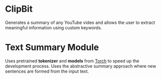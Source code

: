 # ClipBit

Generates a summary of any YouTube video and allows the user to extract meaningful information using custom keywords.

# Text Summary Module
Uses pretrained **tokenizer** and **models** from [Torch](https://pytorch.org/tutorials/beginner/deep_learning_nlp_tutorial.html) to speed up the development process.
Uses the abstractive summary approach where new sentences are formed from the input text.